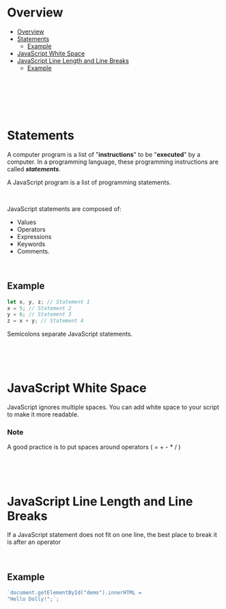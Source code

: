 # Overview

- [Overview](#overview)
- [Statements](#statements)
  - [Example](#example)
- [JavaScript White Space](#javascript-white-space)
- [JavaScript Line Length and Line Breaks](#javascript-line-length-and-line-breaks)
  - [Example](#example-1)

&nbsp;

&nbsp;

&nbsp;

# Statements

A computer program is a list of "**instructions**" to be "**executed**" by a computer. In a programming language, these programming instructions are called **_statements_**.

A JavaScript program is a list of programming statements.

&nbsp;

JavaScript statements are composed of:

- Values
- Operators
- Expressions
- Keywords
- Comments.

&nbsp;

## Example

```js
let x, y, z; // Statement 1
x = 5; // Statement 2
y = 6; // Statement 3
z = x + y; // Statement 4
```

Semicolons separate JavaScript statements.

&nbsp;

&nbsp;

# JavaScript White Space

JavaScript ignores multiple spaces. You can add white space to your script to make it more readable.

### Note

A good practice is to put spaces around operators ( = + - \* / )

&nbsp;

&nbsp;

# JavaScript Line Length and Line Breaks

If a JavaScript statement does not fit on one line, the best place to break it is after an operator

&nbsp;

## Example

```js
`document.getElementById("demo").innerHTML = 
"Hello Dolly!";`;
```

&nbsp;
&nbsp;
